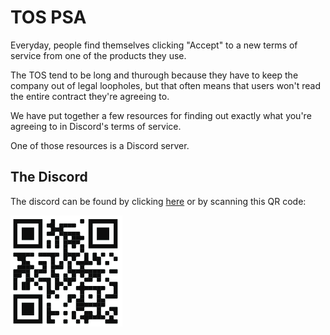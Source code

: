 
<link rel="shortcut icon" type="image/x-icon" href="favicon.ico">

# TOS PSA

Everyday, people find themselves clicking "Accept" to a new terms of service from one of the products they use.

The TOS tend to be long and thurough because they have to keep the company out of legal loopholes, but that often means that users won't read the entire contract they're agreeing to.

We have put together a few resources for finding out exactly what you're agreeing to in Discord's terms of service.

One of those resources is a Discord server.

## The Discord

The discord can be found by clicking [here](https://discord.gg/AfKnyUZ) or by scanning this QR code:

![qr code](qrcode.png)
